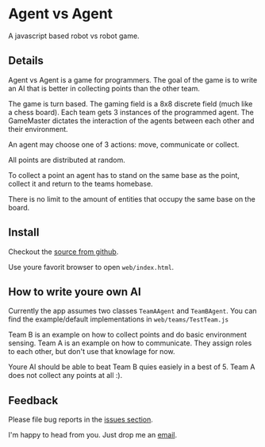 # Agent vs Agent

A javascript based robot vs robot game.

## Details

Agent vs Agent is a game for programmers. The goal of the game is to write an AI that is better in collecting points than the other team.

The game is turn based. The gaming field is a 8x8 discrete field (much like a chess board). Each team gets 3 instances of the programmed agent. The GameMaster dictates the interaction of the agents between each other and their environment.

An agent may choose one of 3 actions: move, communicate or collect.

All points are distributed at random.

To collect a point an agent has to stand on the same base as the point, collect it and return to the teams homebase.

There is no limit to the amount of entities that occupy the same base on the board.

## Install

Checkout the [source from github](https://github.com/Velrok/Agent-vs-Agent).

Use youre favorit browser to open <code>web/index.html</code>.

## How to write youre own AI

Currently the app assumes two classes <code>TeamAAgent</code> and <code>TeamBAgent</code>. 
You can find the example/default implementations in <code>web/teams/TestTeam.js</code>

Team B is an example on how to collect points and do basic environment sensing.
Team A is an example on how to communicate. They assign roles to each other, but don't use that knowlage for now.

Youre AI should be able to beat Team B quies easiely in a best of 5. Team A does not collect any points at all :).


## Feedback

Please file bug reports in the [issues section](https://github.com/Velrok/Agent-vs-Agent/issues?state=open).

I'm happy to head from you. Just drop me an [email](mailto:waldemar.schwan+agentvsagent@gmail.com).